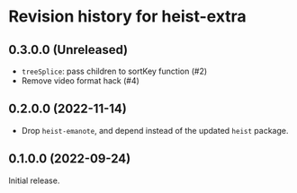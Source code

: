 # Revision history for heist-extra

## 0.3.0.0 (Unreleased)

- `treeSplice`: pass children to sortKey function (#2)
- Remove video format hack (#4)

## 0.2.0.0 (2022-11-14)

- Drop `heist-emanote`, and depend instead of the updated `heist` package.

## 0.1.0.0 (2022-09-24)

Initial release.
